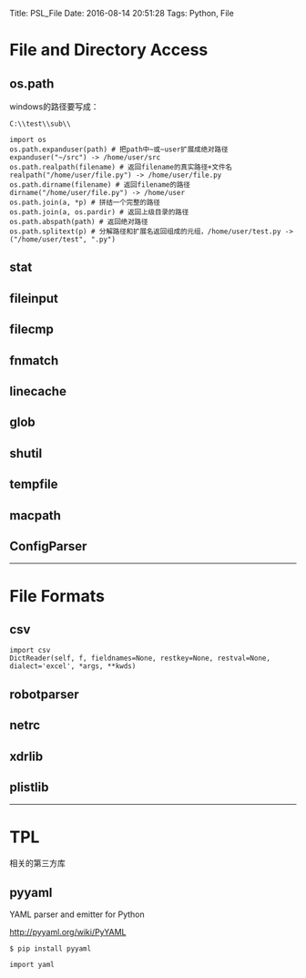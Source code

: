 Title: PSL_File
Date: 2016-08-14 20:51:28
Tags: Python, File



# File and Directory Access

## os.path

windows的路径要写成：

    C:\\test\\sub\\

    import os
    os.path.expanduser(path) # 把path中~或~user扩展成绝对路径 expanduser("~/src") -> /home/user/src
    os.path.realpath(filename) # 返回filename的真实路径+文件名 realpath("/home/user/file.py") -> /home/user/file.py
    os.path.dirname(filename) # 返回filename的路径 dirname("/home/user/file.py") -> /home/user
    os.path.join(a, *p) # 拼结一个完整的路径　
    os.path.join(a, os.pardir) # 返回上级目录的路径
    os.path.abspath(path) # 返回绝对路径
    os.path.splitext(p) # 分解路径和扩展名返回组成的元组，/home/user/test.py -> ("/home/user/test", ".py")

## stat

## fileinput

## filecmp

## fnmatch

## linecache

## glob

## shutil

## tempfile

## macpath

## ConfigParser

***

# File Formats

## csv

    import csv
    DictReader(self, f, fieldnames=None, restkey=None, restval=None, dialect='excel', *args, **kwds)

## robotparser

## netrc

## xdrlib

## plistlib

***

# TPL

相关的第三方库

## pyyaml

YAML parser and emitter for Python

<http://pyyaml.org/wiki/PyYAML>

    $ pip install pyyaml

    import yaml
